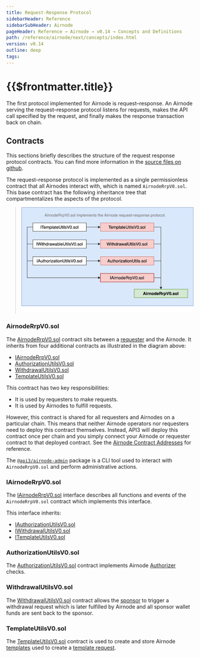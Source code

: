 ```yaml
---
title: Request-Response Protocol
sidebarHeader: Reference
sidebarSubHeader: Airnode
pageHeader: Reference → Airnode → v0.14 → Concepts and Definitions
path: /reference/airnode/next/concepts/index.html
version: v0.14
outline: deep
tags:
---
```


<VersionWarning/>

<PageHeader/>

<SearchHighlight/>

<FlexStartTag/>

# {{$frontmatter.title}}

The first protocol implemented for Airnode is request–response. An Airnode
serving the request–response protocol listens for requests, makes the API call
specified by the request, and finally makes the response transaction back on
chain.

## Contracts

This sections briefly describes the structure of the request response protocol
contracts. You can find more information in the
[source files on github](https://github.com/api3dao/airnode/tree/v0.13/packages/airnode-protocol/contracts/rrp).

The request–response protocol is implemented as a single permissionless contract
that all Airnodes interact with, which is named `AirnodeRrpV0.sol`. This base
contract has the following inheritance tree that compartmentalizes the aspects
of the protocol.

> <img src="../assets/images/RRP-protocol-contracts.png" width="650px"/>

### AirnodeRrpV0.sol

The
[AirnodeRrpV0.sol](https://github.com/api3dao/airnode/blob/v0.13/packages/airnode-protocol/contracts/rrp/AirnodeRrpV0.sol)
contract sits between a
[requester](/reference/airnode/next/concepts/requester.md) and the Airnode. It
inherits from four additional contracts as illustrated in the diagram above:

- [IAirnodeRrpV0.sol](/reference/airnode/next/concepts/index.md#iairnoderrpv0-sol)
- [AuthorizationUtilsV0.sol](/reference/airnode/next/concepts/index.md#authorizationutilsv0-sol)
- [WithdrawalUtilsV0.sol](/reference/airnode/next/concepts/index.md#withdrawalutilsv0-sol)
- [TemplateUtilsV0.sol](/reference/airnode/next/concepts/index.md#templateutilsv0-sol)

This contract has two key responsibilities:

- It is used by requesters to make requests.
- It is used by Airnodes to fulfill requests.

However, this contract is shared for all requesters and Airnodes on a particular
chain. This means that neither Airnode operators nor requesters need to deploy
this contract themselves. Instead, API3 will deploy this contract once per chain
and you simply connect your Airnode or requester contract to that deployed
contract. See the [Airnode Contract Addresses](/reference/airnode/next/) for
reference.

The [`@api3/airnode-admin`](/reference/airnode/next/packages/admin-cli.md)
package is a CLI tool used to interact with `AirnodeRrpV0.sol` and perform
administrative actions.

### IAirnodeRrpV0.sol

The
[IAirnodeRrpV0.sol](https://github.com/api3dao/airnode/blob/v0.13/packages/airnode-protocol/contracts/rrp/interfaces/IAirnodeRrpV0.sol)
interface describes all functions and events of the `AirnodeRrpV0.sol` contract
which implements this interface.

This interface inherits:

- [IAuthorizationUtilsV0.sol](https://github.com/api3dao/airnode/blob/v0.13/packages/airnode-protocol/contracts/rrp/interfaces/IAuthorizationUtilsV0.sol)
- [IWithdrawalUtilsV0.sol](https://github.com/api3dao/airnode/blob/v0.13/packages/airnode-protocol/contracts/rrp/interfaces/IWithdrawalUtilsV0.sol)
- [ITemplateUtilsV0.sol](https://github.com/api3dao/airnode/blob/v0.13/packages/airnode-protocol/contracts/rrp/interfaces/ITemplateUtilsV0.sol)

### AuthorizationUtilsV0.sol

The
[AuthorizationUtilsV0.sol](https://github.com/api3dao/airnode/blob/v0.133/packages/airnode-protocol/contracts/rrp/AuthorizationUtilsV0.sol)
contract implements Airnode
[Authorizer](/reference/airnode/next/concepts/authorizers.md) checks.

### WithdrawalUtilsV0.sol

The
[WithdrawalUtilsV0.sol](https://github.com/api3dao/airnode/blob/v0.13/packages/airnode-protocol/contracts/rrp/WithdrawalUtilsV0.sol)
contract allows the [sponsor](/reference/airnode/next/concepts/sponsor.md) to
trigger a withdrawal request which is later fulfilled by Airnode and all sponsor
wallet funds are sent back to the sponsor.

### TemplateUtilsV0.sol

The
[TemplateUtilsV0.sol](https://github.com/api3dao/airnode/blob/v0.13/packages/airnode-protocol/contracts/rrp/TemplateUtilsV0.sol)
contract is used to create and store Airnode
[templates](/reference/airnode/next/concepts/template.md) used to create a
[template request](/reference/airnode/next/concepts/request.md#template-request).

<FlexEndTag/>
